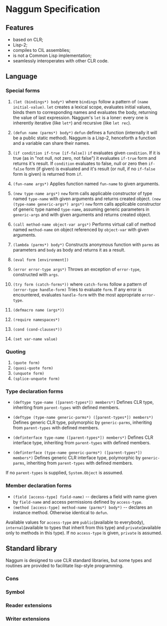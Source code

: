 # Naggum Specification

## Features
+ based on CLR;
+ Lisp-2;
+ compiles to CIL assemblies;
+ is not a Common Lisp implementation;
+ seamlessly interoperates with other CLR code.

## Language
### Special forms
1. `(let (bindings*) body*)` where `bindings` follow a pattern of `(name initial-value)`.
`let` creates a lexical scope, evaluates initial values, binds them to corresponding names and evaluates the body, returning the value of last expression.
Naggum's `let` is a loner: every one is inherently iterative (like `let*`) and recursive (like `let rec`).

2. `(defun name (parms*) body*)`
`defun` defines a function (internally it will be a public static method). Naggum is a Lisp-2, henceforth a function and a variable can share their names.

3. `(if condition if-true [if-false])`
`if` evaluates given `condition`. If it is true (as in "not null, not zero, not false") it evaluates `if-true` form and returns it's result. If `condition` evaluates to false, null or zero then `if-false` form (if given) is evaluated and it's result (or null, if no `if-false` form is given) is returned from `if`.

4. `(fun-name args*)`
Applies function named `fun-name` to given arguments.

5. `(new type-name args*)`
`new` form calls applicable constructor of type named `type-name` with given arguments and returns created object.
 `(new (type-name generic-args*) args*)`
`new` form calls applicable constructor of generic type named `type-name`, assuming generic parameters in `generic-args` and with given arguments and returns created object.

6. `(call method-name object-var args*)`
Performs virtual call of method named `method-name` on object referenced by `object-var` with given arguments.

7. `(lambda (parms*) body*)` 
Constructs anonymous function with `parms` as parameters and `body` as body and returns it as a result.

8. `(eval form [environment])`

9. `(error error-type args*)`
Throws an exception of `error-type`, constructed with `args`.

10. `(try form (catch-forms*))` where `catch-forms` follow a pattern of `(error-type handle-form)`
Tries to evaluate `form`. If any error is encountered, evaluates `handle-form` with the most appropriate `error-type`.

11. `(defmacro name (args*))`

12. `(require namespaces*)`

13. `(cond (cond-clauses*))`

14. `(set var-name value)`

### Quoting
1. `(quote form)`
2. `(quasi-quote form)`
3. `(unquote form)`
4. `(splice-unquote form)`

### Type declaration forms
* `(deftype type-name ([parent-types*]) members*)`
Defines CLR type, inheriting from `parent-types` with defined members.

* `(deftype (type-name generic-parms*) ([parent-types*]) members*)`
Defines generic CLR type, polymorphic by `generic-parms`, inheriting from `parent-types` with defined members.

* `(definterface type-name ([parent-types*]) members*)`
Defines CLR interface type, inheriting from `parent-types` with defined members.

* `(definterface (type-name generic-parms*) ([parent-types*]) members*)`
Defines generic CLR interface type, polymorphic by `generic-parms`, inheriting from `parent-types` with defined members.

If no `parent-types` is supplied, `System.Object` is assumed.

### Member declaration forms
* `(field [access-type] field-name)` -- declares a field with name given by `field-name` and access permissions defined by `access-type`.
* `(method [access-type] method-name (parms*) body*)` -- declares an instance method. Otherwise identical to `defun`.

Available values for `access-type` are `public`(available to everybody), `internal`(available to types that inherit from this type) and `private`(available only to methods in this type). If no `access-type` is given, `private` is assumed.

## Standard library
Naggum is designed to use CLR standard libraries, but some types and routines are provided to facilitate lisp-style programming.

### Cons

### Symbol

### Reader extensions

### Writer extensions

